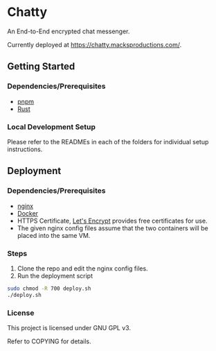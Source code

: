 # Chatty

An End-to-End encrypted chat messenger.

Currently deployed at https://chatty.macksproductions.com/.

## Getting Started

### Dependencies/Prerequisites

* [pnpm](https://pnpm.io/installation)
* [Rust](https://www.rust-lang.org/learn/get-started)

### Local Development Setup

Please refer to the READMEs in each of the folders for individual setup instructions.

## Deployment

### Dependencies/Prerequisites
* [nginx](https://nginx.org/en/docs/install.html)
* [Docker](https://docs.docker.com/get-docker/)
* HTTPS Certificate, [Let's Encrypt](https://letsencrypt.org/getting-started/) provides free certificates for use.
* The given nginx config files assume that the two containers will be placed into the same VM.

### Steps
1. Clone the repo and edit the nginx config files.
2. Run the deployment script
```bash
sudo chmod -R 700 deploy.sh
./deploy.sh
```

### License

This project is licensed under GNU GPL v3.

Refer to COPYING for details.
